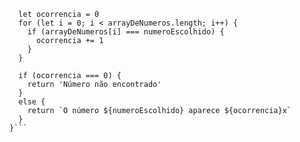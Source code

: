 ```function contaOcorrencias(arrayDeNumeros, numeroEscolhido) {
  let ocorrencia = 0
  for (let i = 0; i < arrayDeNumeros.length; i++) {
    if (arrayDeNumeros[i] === numeroEscolhido) {
      ocorrencia += 1 
    }
  }

  if (ocorrencia === 0) {
    return 'Número não encontrado'
  }
  else {
    return `O número ${numeroEscolhido} aparece ${ocorrencia}x`
  }
}```
